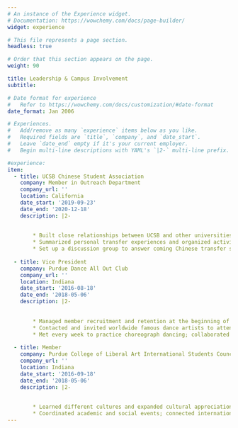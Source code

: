 ```yaml
---
# An instance of the Experience widget.
# Documentation: https://wowchemy.com/docs/page-builder/
widget: experience

# This file represents a page section.
headless: true

# Order that this section appears on the page.
weight: 90

title: Leadership & Campus Involvement
subtitle:

# Date format for experience
#   Refer to https://wowchemy.com/docs/customization/#date-format
date_format: Jan 2006

# Experiences.
#   Add/remove as many `experience` items below as you like.
#   Required fields are `title`, `company`, and `date_start`.
#   Leave `date_end` empty if it's your current employer.
#   Begin multi-line descriptions with YAML's `|2-` multi-line prefix.

#experience:
item:
  - title: UCSB Chinese Student Association
    company: Member in Outreach Department
    company_url: ''
    location: California
    date_start: '2019-09-23'
    date_end: '2020-12-18'
    description: |2-
        
        
        * Built close relationships between UCSB and other universities or colleges' Chinese Association through tea reception. 
        * Summarized personal transfer experiences and organized activities, such as hiking, werewolf to connect the 2019 Year transfer students to know each other, and overcome the Transfer Shock.
        * Set up a discussion group to answer coming Chinese transfer students' questions such as Visas, i20, course selection, housing, etc. Besides, and hold a Virtual Campus tour with other members.
        
  - title: Vice President
    company: Purdue Dance All Out Club
    company_url: ''
    location: Indiana
    date_start: '2016-08-18'
    date_end: '2018-05-06'
    description: |2-
    
        
        * Managed member recruitment and retention at the beginning of every semester, collaborated with club crew to create and organize club schedule including meetings, activities, events. 
        * Contacted and invited worldwide famous dance artists to attend and give workshops. 
        * Met every week to practice choreograph dancing; collaborated with choreographers to modify and refine dance steps for the performance on 2017, 2018 PUCSSA New Year Gala, Mid-Autumn Festival Gala.
        
  - title: Member
    company: Purdue College of Liberal Art International Students Council
    company_url: ''
    location: Indiana
    date_start: '2016-09-18'
    date_end: '2018-05-06'
    description: |2-
    
        
        * Learned different cultures and expanded cultural appreciation across the campus through events such as Chinese Lantern Festival, Korean Food and South American Cooking Demonstration.  
        * Coordinated academic and social events; connected international students with local students by creating professional workshops such as “Jobs on Campus” and a graduate school panel.
---
```

